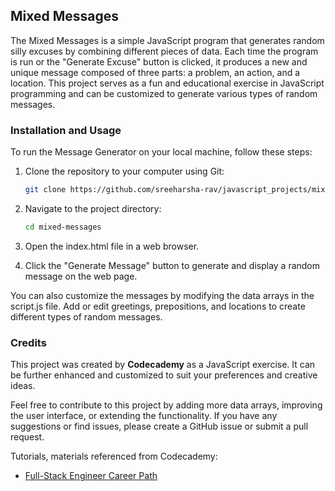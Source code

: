 ## Mixed Messages
<!-- Project Description -->
The Mixed Messages is a simple JavaScript program that generates random silly excuses by combining different pieces of data. Each time the program is run or the "Generate Excuse" button is clicked, it produces a new and unique message composed of three parts: a problem, an action, and a location. This project serves as a fun and educational exercise in JavaScript programming and can be customized to generate various types of random messages.

### Installation and Usage
<!-- How to install and run the project? -->
To run the Message Generator on your local machine, follow these steps:

1. Clone the repository to your computer using Git:
    ``` bash
    git clone https://github.com/sreeharsha-rav/javascript_projects/mixed-messages.git
    ```

2. Navigate to the project directory:
    ```bash
    cd mixed-messages
    ```

3. Open the index.html file in a web browser.
4. Click the "Generate Message" button to generate and display a random message on the web page.

You can also customize the messages by modifying the data arrays in the script.js file. Add or edit greetings, prepositions, and locations to create different types of random messages.

### Credits
This project was created by **Codecademy** as a JavaScript exercise. It can be further enhanced and customized to suit your preferences and creative ideas.

Feel free to contribute to this project by adding more data arrays, improving the user interface, or extending the functionality. If you have any suggestions or find issues, please create a GitHub issue or submit a pull request.

Tutorials, materials referenced from Codecademy:
- [Full-Stack Engineer Career Path](https://join.codecademy.com/learn/paths/full-stack-engineer-career-path/)
